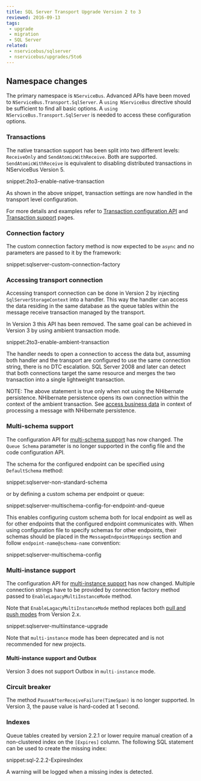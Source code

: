 ```yaml
---
title: SQL Server Transport Upgrade Version 2 to 3
reviewed: 2016-09-13
tags:
 - upgrade
 - migration
 - SQL Server
related:
 - nservicebus/sqlserver
 - nservicebus/upgrades/5to6
---
```



## Namespace changes

The primary namespace is `NServiceBus`. Advanced APIs have been moved to `NServiceBus.Transport.SqlServer`. A `using NServiceBus` directive should be sufficient to find all basic options. A `using NServiceBus.Transport.SqlServer` is needed to access these configuration options.


### Transactions

The native transaction support has been split into two different levels: `ReceiveOnly` and `SendAtomicWithReceive`. Both are supported. `SendAtomicWithReceive` is equivalent to disabling distributed transactions in NServiceBus Version 5.

snippet:2to3-enable-native-transaction

As shown in the above snippet, transaction settings are now handled in the transport level configuration.

For more details and examples refer to [Transaction configuration API](/nservicebus/upgrades/5to6/transaction-configuration.md) and [Transaction support](/nservicebus/transports/transactions.md) pages.


### Connection factory

The custom connection factory method is now expected to be `async` and no parameters are passed to it by the framework:

snippet:sqlserver-custom-connection-factory


### Accessing transport connection

Accessing transport connection can be done in Version 2 by injecting `SqlServerStorageContext` into a handler. This way the handler can access the data residing in the same database as the queue tables within the message receive transaction managed by the transport.

In Version 3 this API has been removed. The same goal can be achieved in Version 3 by using ambient transaction mode.

snippet:2to3-enable-ambient-transaction

The handler needs to open a connection to access the data but, assuming both handler and the transport are configured to use the same connection string, there is no DTC escalation. SQL Server 2008 and later can detect that both connections target the same resource and merges the two transaction into a single lightweight transaction.

NOTE: The above statement is true only when not using the NHibernate persistence. NHibernate persistence opens its own connection within the context of the ambient transaction. See [access business data](/nservicebus/nhibernate/accessing-data.md) in context of processing a message with NHibernate persistence.


### Multi-schema support

The configuration API for [multi-schema support](/nservicebus/sqlserver/deployment-options#modes-overview-multi-schema) has now changed. The `Queue Schema` parameter is no longer supported in the config file and the code configuration API.

The schema for the configured endpoint can be specified using `DefaultSchema` method:

snippet:sqlserver-non-standard-schema

or by defining a custom schema per endpoint or queue:

snippet:sqlserver-multischema-config-for-endpoint-and-queue

This enables configuring custom schema both for local endpoint as well as for other endpoints that the configured endpoint communicates with. When using configuration file to specify schemas for other endpoints, their schemas should be placed in the `MessageEndpointMappings` section and follow `endpoint-name@schema-name` convention:

snippet:sqlserver-multischema-config


### Multi-instance support

The configuration API for [multi-instance support](/nservicebus/sqlserver/deployment-options#modes-overview-multi-instance) has now changed. Multiple connection strings have to be provided by connection factory method passed to `EnableLagacyMultiInstanceMode` method.

Note that `EnableLagacyMultiInstanceMode` method replaces both [pull and push modes](/nservicebus/sqlserver/connection-settings#multiple-connection-strings) from Version 2.x.

snippet:sqlserver-multiinstance-upgrade

Note that `multi-instance` mode has been deprecated and is not recommended for new projects.


#### Multi-instance support and Outbox

Version 3 does not support Outbox in `multi-instance` mode.


### Circuit breaker

The method `PauseAfterReceiveFailure(TimeSpan)` is no longer supported. In Version 3, the pause value is hard-coded at 1 second.


### Indexes

Queue tables created by version 2.2.1 or lower require manual creation of a non-clustered index on the `[Expires]` column. The following SQL statement can be used to create the missing index:

snippet:sql-2.2.2-ExpiresIndex

A warning will be logged when a missing index is detected.
